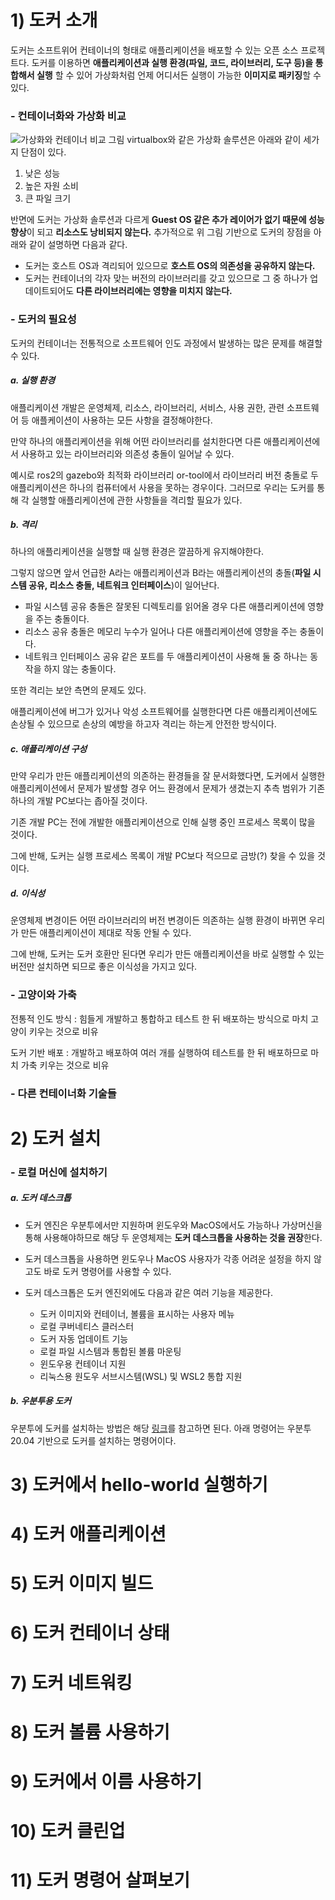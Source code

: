 
# 1) 도커 소개

도커는 소프트위어 컨테이너의 형태로 애플리케이션을 배포할 수 있는 오픈 소스 프로젝트다.
도커를 이용하면 **애플리케이션과 실행 환경(파일, 코드, 라이브러리, 도구 등)을 통합해서 실행** 할 수 있어 가상화처럼 언제 어디서든 실행이 가능한 **이미지로 패키징**할 수 있다.

### - 컨테이너화와 가상화 비교
![가상화와 컨테이너 비교 그림](image.png)
virtualbox와 같은 가상화 솔루션은 아래와 같이 세가지 단점이 있다.
1. 낮은 성능
2. 높은 자원 소비
3. 큰 파일 크기

반면에 도커는 가상화 솔루션과 다르게 **Guest OS 같은 추가 레이어가 없기 때문에 성능 향상**이 되고 **리소스도 낭비되지 않는다.**
추가적으로 위 그림 기반으로 도커의 장점을 아래와 같이 설명하면 다음과 같다.
- 도커는 호스트 OS과 격리되어 있으므로 **호스트 OS의 의존성을 공유하지 않는다.**
- 도커는 컨테이너의 각자 맞는 버전의 라이브러리를 갖고 있으므로 그 중 하나가 업데이트되어도 **다른 라이브러리에는 영향을 미치지 않는다.**

### - 도커의 필요성

도커의 컨테이너는 전통적으로 소프트웨어 인도 과정에서 발생하는 많은 문제를 해결할 수 있다.

##### a. 실행 환경

애플리케이션 개발은 운영체제, 리소스, 라이브러리, 서비스, 사용 권한, 관련 소프트웨어 등 애플케이션이 사용하는 모든 사항을 결정해야한다.

만약 하나의 애플리케이션을 위해 어떤 라이브러리를 설치한다면 다른 애플리케이션에서 사용하고 있는 라이브러리와 의존성 충돌이 일어날 수 있다.

예시로 ros2의 gazebo와 최적화 라이브러리 or-tool에서 라이브러리 버전 충돌로 두 애플리케이션은 하나의 컴퓨터에서 사용을 못하는 경우이다.
그러므로 우리는 도커를 통해 각 실행할 애플리케이션에 관한 사항들을 격리할 필요가 있다.

##### b. 격리

하나의 애플리케이션을 실행할 때 실행 환경은 깔끔하게 유지해야한다.

그렇지 않으면 앞서 언급한 A라는 애플리케이션과 B라는 애플리케이션의 충돌(**파일 시스템 공유, 리소스 충돌, 네트워크 인터페이스**)이 일어난다.
- 파일 시스템 공유 충돌은 잘못된 디렉토리를 읽어올 경우 다른 애플리케이션에 영향을 주는 충돌이다.
- 리소스 공유 충돌은 메모리 누수가 일어나 다른 애플리케이션에 영향을 주는 충돌이다.
- 네트워크 인터페이스 공유 같은 포트를 두 애플리케이션이 사용해 둘 중 하나는 동작을 하지 않는 충돌이다.

또한 격리는 보안 측면의 문제도 있다.

애플리케이션에 버그가 있거나 악성 소프트웨어를 실행한다면 다른 애플리케이션에도 손상될 수 있으므로 손상의 예방을 하고자 격리는 하는게 안전한 방식이다.

##### c. 애플리케이션 구성

만약 우리가 만든 애플리케이션의 의존하는 환경들을 잘 문서화했다면, 도커에서 실행한 애플리케이션에서 문제가 발생할 경우 어느 환경에서 문제가 생겼는지 추측 범위가 기존 하나의 개발 PC보다는 좁아질 것이다.

기존 개발 PC는 전에 개발한 애플리케이션으로 인해 실행 중인 프로세스 목록이 많을 것이다.

그에 반해, 도커는 실행 프로세스 목록이 개발 PC보다 적으므로 금방(?) 찾을 수 있을 것이다.

##### d. 이식성

운영체제 변경이든 어떤 라이브러리의 버전 변경이든 의존하는 실행 환경이 바뀌면 우리가 만든 애플리케이션이 제대로 작동 안될 수 있다.

그에 반해, 도커는 도커 호환만 된다면 우리가 만든 애플리케이션을 바로 실행할 수 있는 버전만 설치하면 되므로 좋은 이식성을 가지고 있다.

### - 고양이와 가축

전통적 인도 방식 : 힘들게 개발하고 통합하고 테스트 한 뒤 배포하는 방식으로 마치 고양이 키우는 것으로 비유

도커 기반 배포 : 개발하고 배포하여 여러 개를 실행하여 테스트를 한 뒤 배포하므로 마치 가축 키우는 것으로 비유

### - 다른 컨테이너화 기술들

# 2) 도커 설치

### - 로컬 머신에 설치하기

##### a. 도커 데스크톱
- 도커 엔진은 우분투에서만 지원하며 윈도우와 MacOS에서도 가능하나 가상머신을 통해 사용해야하므로 해당 두 운영체제는 **도커 데스크톱을 사용하는 것을 권장**한다. 

- 도커 데스크톱을 사용하면 윈도우나 MacOS 사용자가 각종 어려운 설정을 하지 않고도 바로 도커 명령어를 사용할 수 있다.

- 도커 데스크톱은 도커 엔진외에도 다음과 같은 여러 기능을 제공한다.
	- 도커 이미지와 컨테이너, 볼륨을 표시하는 사용자 메뉴
	- 로컬 쿠버네티스 클러스터
	- 도커 자동 업데이트 기능
	- 로컬 파일 시스템과 통합된 볼륨 마운팅
	- 윈도우용 컨테이너 지원
	- 리눅스용 원도우 서브시스템(WSL) 및 WSL2 통합 지원
##### b. 우분투용 도커

우분투에 도커를 설치하는 방법은 해당 [링크](https://docs.docker.com/engine/install/ubuntu/)를 참고하면 된다.
아래 명령어는 우분투 20.04 기반으로 도커를 설치하는 명령어이다.


# 3) 도커에서 hello-world 실행하기

# 4) 도커 애플리케이션

# 5) 도커 이미지 빌드

# 6) 도커 컨테이너 상태

# 7) 도커 네트워킹

# 8) 도커 볼륨 사용하기

# 9) 도커에서 이름 사용하기

# 10) 도커 클린업

# 11) 도커 명령어 살펴보기
